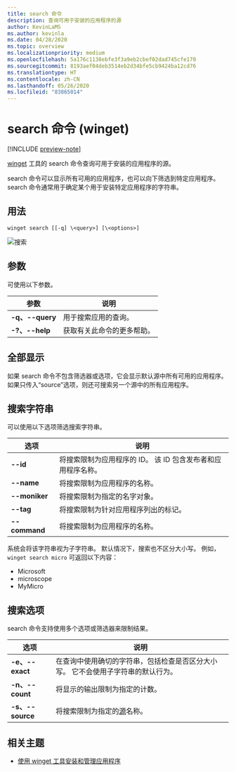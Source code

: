 ```yaml
---
title: search 命令
description: 查询可用于安装的应用程序的源
author: KevinLaMS
ms.author: kevinla
ms.date: 04/28/2020
ms.topic: overview
ms.localizationpriority: medium
ms.openlocfilehash: 5a176c1138ebfe3f3a9eb2cbef02dad745cfe170
ms.sourcegitcommit: 8193aef04deb3514eb2d34bfe5cb9424ba12cd76
ms.translationtype: HT
ms.contentlocale: zh-CN
ms.lasthandoff: 05/26/2020
ms.locfileid: "83865014"
---
```

# <a name="search-command-winget"></a>search 命令 (winget)

[!INCLUDE [preview-note](../../includes/package-manager-preview.md)]

[winget](index.md) 工具的 search 命令查询可用于安装的应用程序的源。  

search 命令可以显示所有可用的应用程序，也可以向下筛选到特定应用程序。 search 命令通常用于确定某个用于安装特定应用程序的字符串。

## <a name="usage"></a>用法

`winget search [[-q] \<query>] [\<options>]`

![搜索](images\search.png)

## <a name="arguments"></a>参数

可使用以下参数。

| 参数  | 说明 |
 --------------|-------------|
| **-q、--query** |  用于搜索应用的查询。 |
| **-?、--help** |  获取有关此命令的更多帮助。 |

## <a name="show-all"></a>全部显示

如果 search 命令不包含筛选器或选项，它会显示默认源中所有可用的应用程序。 如果只传入“source”选项，则还可搜索另一个源中的所有应用程序。

## <a name="search-strings"></a>搜索字符串

可以使用以下选项筛选搜索字符串。

| 选项  | 说明 |
 --------------|-------------|
| **--id**        |   将搜索限制为应用程序的 ID。 该 ID 包含发布者和应用程序名称。 |
| **--name**      |  将搜索限制为应用程序的名称。 |
| **--moniker**  |    将搜索限制为指定的名字对象。 |
| **--tag**    |  将搜索限制为针对应用程序列出的标记。 |
| **--command**   |   将搜索限制为应用程序的名称。 |

系统会将该字符串视为子字符串。 默认情况下，搜索也不区分大小写。 例如，`winget search micro` 可返回以下内容：

* Microsoft
* microscope
* MyMicro

## <a name="search-options"></a>搜索选项

search 命令支持使用多个选项或筛选器来限制结果。

| 选项  | 说明 |
 --------------|-------------|
| **-e、--exact**  |     在查询中使用确切的字符串，包括检查是否区分大小写。 它不会使用子字符串的默认行为。  |  
| **-n、--count**      |  将显示的输出限制为指定的计数。 |
| **-s、--source**     |  将搜索限制为指定的[源](source.md)名称。  |

## <a name="related-topics"></a>相关主题

* [使用 winget 工具安装和管理应用程序](index.md)
